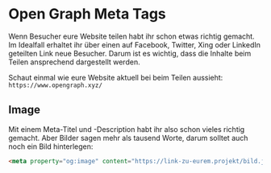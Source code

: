 # Open Graph Meta Tags
Wenn Besucher eure Website teilen habt ihr schon etwas richtig gemacht. Im Idealfall erhaltet ihr über einen auf Facebook, Twitter, Xing oder LinkedIn geteilten Link neue Besucher. Darum ist es wichtig, dass die Inhalte beim Teilen ansprechend dargestellt werden.

Schaut einmal wie eure Website aktuell bei beim Teilen aussieht: `https://www.opengraph.xyz/`

## Image
Mit einem Meta-Titel und -Description habt ihr also schon vieles richtig gemacht. Aber Bilder sagen mehr als tausend Worte, darum solltet auch noch ein Bild hinterlegen:

```html
<meta property="og:image" content="https://link-zu-eurem.projekt/bild.jpg">
```